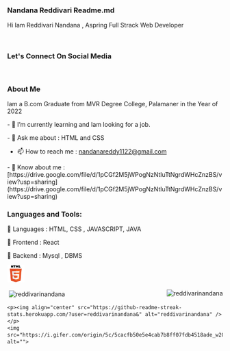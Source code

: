 <div>
 <h3>Nandana Reddivari Readme.md</h3>
 <p>Hi <img style="width:20px","height:20px" src="https://raw.githubusercontent.com/MartinHeinz/MartinHeinz/master/wave.gif" alt="">Iam Reddivari Nandana , Aspring Full Strack Web Developer</p>
 <img style="height:200px","width:200px" src="https://encrypted-tbn0.gstatic.com/images?q=tbn:ANd9GcQLGmQRsZR_PsMG6xbVzTEfgLGrBprTohlUK-Jv1GC0dfenlr_zs4xN-jTUcdvhgDcWYnw&usqp=CAU" alt=""/>
  
 <h3>Let's Connect On Social Media</h3>
  <a title="nandanareddy1122@gmail.com" href="mailto:nandanareddy1122@gmail.com" target="blank"><img style="width:25px","height:25px" src="https://cdn-icons-png.flaticon.com/128/10829/10829119.png" alt="" /></a>
 <a href="https://www.linkedin.com/in/reddivari-nandana-9b68aa251/" target="blank"><img style="width:25px","height:25px" src="https://cdn-icons-png.flaticon.com/128/3536/3536505.png" alt="" /></a>
 
 <h3>About Me</h3>
  <p>Iam a B.com Graduate from MVR Degree College, Palamaner in the Year of 2022</p>
  <p>- 🌱 I’m currently learning and Iam looking for a job.</p>
 
  <p>- 💬 Ask me about : HTML and CSS</p>

 - 📫 How to reach me : nandanareddy1122@gmail.com

  <p>- 📄 Know about me : [https://drive.google.com/file/d/1pCGf2M5jWPogNzNtluTtNgrdWHcZnzBS/view?usp=sharing](https://drive.google.com/file/d/1pCGf2M5jWPogNzNtluTtNgrdWHcZnzBS/view?usp=sharing)
 <h3 align="left">Languages and Tools:</h3>
 <p>🚀 Languages : HTML, CSS , JAVASCRIPT, JAVA</p>
 <P>🚀 Frontend : React</P>
 <P>🚀 Backend : Mysql , DBMS</P>
 
<p align="left"> <a href="https://www.w3.org/html/" target="_blank" rel="noreferrer"> <img src="https://raw.githubusercontent.com/devicons/devicon/master/icons/html5/html5-original-wordmark.svg" alt="html5" width="40" height="40"/> </a> </p>

<p><img align="right" src="https://github-readme-stats.vercel.app/api/top-langs?username=reddivarinandana&show_icons=true&locale=en&layout=compact" alt="reddivarinandana" /></p>


<p>&nbsp;<img align="center" src="https://github-readme-stats.vercel.app/api?username=reddivarinandana&show_icons=true&locale=en" alt="reddivarinandana" /></p>
<p></p>



    <p><img align="center" src="https://github-readme-streak-stats.herokuapp.com/?user=reddivarinandana&" alt="reddivarinandana" /></p>
    <img src="https://i.gifer.com/origin/5c/5cacfb50e5e4cab7b8ff07fdb4518ade_w200.gif" alt="">




</div>
